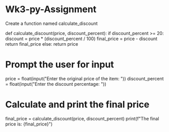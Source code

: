# Wk3-py-Assignment

Create a function named calculate_discount

def calculate_discount(price, discount_percent):
    if discount_percent >= 20:
        discount = price * (discount_percent / 100)
        final_price = price - discount
        return final_price
    else:
        return price

# Prompt the user for input
price = float(input("Enter the original price of the item: "))
discount_percent = float(input("Enter the discount percentage: "))

# Calculate and print the final price
final_price = calculate_discount(price, discount_percent)
print(f"The final price is: {final_price}")
